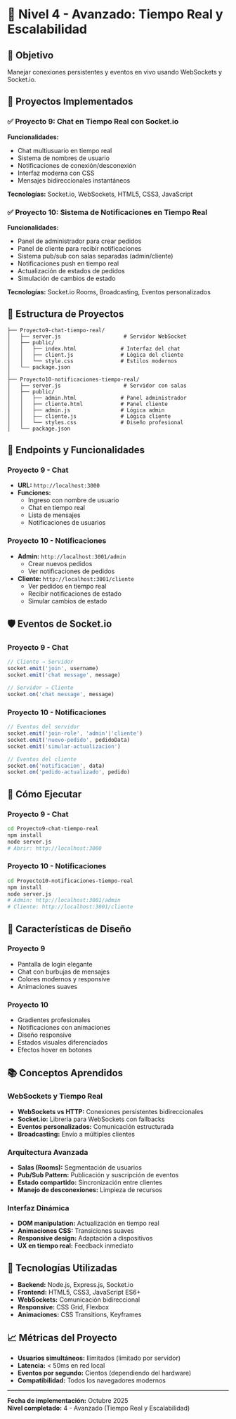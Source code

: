 # 📌 Nivel 4 - Avanzado: Tiempo Real y Escalabilidad

## 🎯 Objetivo
Manejar conexiones persistentes y eventos en vivo usando WebSockets y Socket.io.

## 🚀 Proyectos Implementados

### ✅ Proyecto 9: Chat en Tiempo Real con Socket.io
**Funcionalidades:**
- Chat multiusuario en tiempo real
- Sistema de nombres de usuario
- Notificaciones de conexión/desconexión
- Interfaz moderna con CSS
- Mensajes bidireccionales instantáneos

**Tecnologías:** Socket.io, WebSockets, HTML5, CSS3, JavaScript

### ✅ Proyecto 10: Sistema de Notificaciones en Tiempo Real
**Funcionalidades:**
- Panel de administrador para crear pedidos
- Panel de cliente para recibir notificaciones
- Sistema pub/sub con salas separadas (admin/cliente)
- Notificaciones push en tiempo real
- Actualización de estados de pedidos
- Simulación de cambios de estado

**Tecnologías:** Socket.io Rooms, Broadcasting, Eventos personalizados

## 📁 Estructura de Proyectos

```
├── Proyecto9-chat-tiempo-real/
│   ├── server.js                    # Servidor WebSocket
│   ├── public/
│   │   ├── index.html              # Interfaz del chat
│   │   ├── client.js               # Lógica del cliente
│   │   └── style.css               # Estilos modernos
│   └── package.json
│
├── Proyecto10-notificaciones-tiempo-real/
│   ├── server.js                    # Servidor con salas
│   ├── public/
│   │   ├── admin.html              # Panel administrador
│   │   ├── cliente.html            # Panel cliente
│   │   ├── admin.js                # Lógica admin
│   │   ├── cliente.js              # Lógica cliente
│   │   └── styles.css              # Diseño profesional
│   └── package.json
```

## 🔗 Endpoints y Funcionalidades

### Proyecto 9 - Chat
- **URL:** `http://localhost:3000`
- **Funciones:**
  - Ingreso con nombre de usuario
  - Chat en tiempo real
  - Lista de mensajes
  - Notificaciones de usuarios

### Proyecto 10 - Notificaciones
- **Admin:** `http://localhost:3001/admin`
  - Crear nuevos pedidos
  - Ver notificaciones de pedidos
- **Cliente:** `http://localhost:3001/cliente`
  - Ver pedidos en tiempo real
  - Recibir notificaciones de estado
  - Simular cambios de estado

## 🛡️ Eventos de Socket.io

### Proyecto 9 - Chat
```javascript
// Cliente → Servidor
socket.emit('join', username)
socket.emit('chat message', message)

// Servidor → Cliente
socket.on('chat message', message)
```

### Proyecto 10 - Notificaciones
```javascript
// Eventos del servidor
socket.emit('join-role', 'admin'|'cliente')
socket.emit('nuevo-pedido', pedidoData)
socket.emit('simular-actualizacion')

// Eventos del cliente
socket.on('notificacion', data)
socket.on('pedido-actualizado', pedido)
```

## 🧪 Cómo Ejecutar

### Proyecto 9 - Chat
```bash
cd Proyecto9-chat-tiempo-real
npm install
node server.js
# Abrir: http://localhost:3000
```

### Proyecto 10 - Notificaciones
```bash
cd Proyecto10-notificaciones-tiempo-real
npm install
node server.js
# Admin: http://localhost:3001/admin
# Cliente: http://localhost:3001/cliente
```

## 🎨 Características de Diseño

### Proyecto 9
- Pantalla de login elegante
- Chat con burbujas de mensajes
- Colores modernos y responsive
- Animaciones suaves

### Proyecto 10
- Gradientes profesionales
- Notificaciones con animaciones
- Diseño responsive
- Estados visuales diferenciados
- Efectos hover en botones

## 📚 Conceptos Aprendidos

### WebSockets y Tiempo Real
- **WebSockets vs HTTP:** Conexiones persistentes bidireccionales
- **Socket.io:** Librería para WebSockets con fallbacks
- **Eventos personalizados:** Comunicación estructurada
- **Broadcasting:** Envío a múltiples clientes

### Arquitectura Avanzada
- **Salas (Rooms):** Segmentación de usuarios
- **Pub/Sub Pattern:** Publicación y suscripción de eventos
- **Estado compartido:** Sincronización entre clientes
- **Manejo de desconexiones:** Limpieza de recursos

### Interfaz Dinámica
- **DOM manipulation:** Actualización en tiempo real
- **Animaciones CSS:** Transiciones suaves
- **Responsive design:** Adaptación a dispositivos
- **UX en tiempo real:** Feedback inmediato

## 🔧 Tecnologías Utilizadas

- **Backend:** Node.js, Express.js, Socket.io
- **Frontend:** HTML5, CSS3, JavaScript ES6+
- **WebSockets:** Comunicación bidireccional
- **Responsive:** CSS Grid, Flexbox
- **Animaciones:** CSS Transitions, Keyframes

## 📈 Métricas del Proyecto

- **Usuarios simultáneos:** Ilimitados (limitado por servidor)
- **Latencia:** < 50ms en red local
- **Eventos por segundo:** Cientos (dependiendo del hardware)
- **Compatibilidad:** Todos los navegadores modernos

---

**Fecha de implementación:** Octubre 2025  
**Nivel completado:** 4 - Avanzado (Tiempo Real y Escalabilidad)